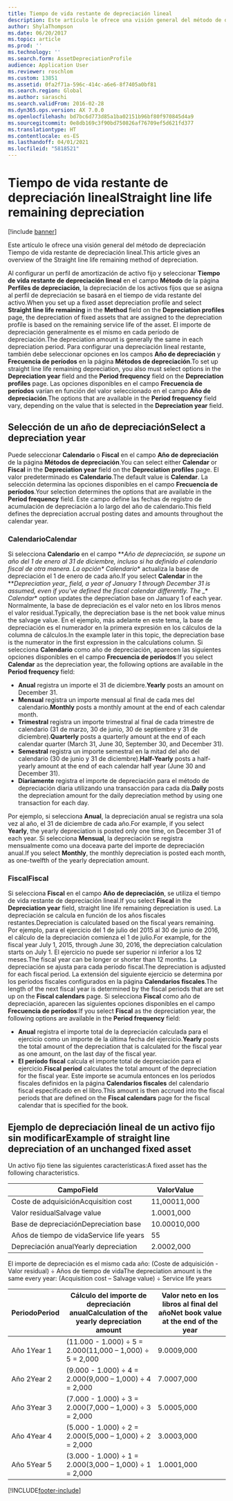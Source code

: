 ```yaml
---
title: Tiempo de vida restante de depreciación lineal
description: Este artículo le ofrece una visión general del método de depreciación Tiempo de vida restante de depreciación lineal.
author: ShylaThompson
ms.date: 06/20/2017
ms.topic: article
ms.prod: ''
ms.technology: ''
ms.search.form: AssetDepreciationProfile
audience: Application User
ms.reviewer: roschlom
ms.custom: 13851
ms.assetid: 0fa2f71a-596c-414c-a6e6-8f7405a0bf81
ms.search.region: Global
ms.author: saraschi
ms.search.validFrom: 2016-02-28
ms.dyn365.ops.version: AX 7.0.0
ms.openlocfilehash: bd7bc6d773d85a1ba02151b96bf80f970845d4a9
ms.sourcegitcommit: 0e8db169c3f90bd750826af76709ef5d621fd377
ms.translationtype: HT
ms.contentlocale: es-ES
ms.lasthandoff: 04/01/2021
ms.locfileid: "5818521"
---
```

# <a name="straight-line-life-remaining-depreciation"></a><span data-ttu-id="645e2-103">Tiempo de vida restante de depreciación lineal</span><span class="sxs-lookup"><span data-stu-id="645e2-103">Straight line life remaining depreciation</span></span>

[!include [banner](../includes/banner.md)]

<span data-ttu-id="645e2-104">Este artículo le ofrece una visión general del método de depreciación Tiempo de vida restante de depreciación lineal.</span><span class="sxs-lookup"><span data-stu-id="645e2-104">This article gives an overview of the Straight line life remaining method of depreciation.</span></span>

<span data-ttu-id="645e2-105">Al configurar un perfil de amortización de activo fijo y seleccionar **Tiempo de vida restante de depreciación lineal** en el campo **Método** de la página **Perfiles de depreciación**, la depreciación de los activos fijos que se asigna al perfil de depreciación se basará en el tiempo de vida restante del activo.</span><span class="sxs-lookup"><span data-stu-id="645e2-105">When you set up a fixed asset depreciation profile and select **Straight line life remaining** in the **Method** field on the **Depreciation profiles** page, the depreciation of fixed assets that are assigned to the depreciation profile is based on the remaining service life of the asset.</span></span> <span data-ttu-id="645e2-106">El importe de depreciación generalmente es el mismo en cada período de depreciación.</span><span class="sxs-lookup"><span data-stu-id="645e2-106">The depreciation amount is generally the same in each depreciation period.</span></span> <span data-ttu-id="645e2-107">Para configurar una depreciación lineal restante, también debe seleccionar opciones en los campos **Año de depreciación** y **Frecuencia de períodos** en la página **Métodos de depreciación**.</span><span class="sxs-lookup"><span data-stu-id="645e2-107">To set up straight line life remaining depreciation, you also must select options in the **Depreciation year** field and the **Period frequency** field on the **Depreciation profiles** page.</span></span> <span data-ttu-id="645e2-108">Las opciones disponibles en el campo **Frecuencia de períodos** varían en función del valor seleccionado en el campo **Año de depreciación**.</span><span class="sxs-lookup"><span data-stu-id="645e2-108">The options that are available in the **Period frequency** field vary, depending on the value that is selected in the **Depreciation year** field.</span></span>

## <a name="select-a-depreciation-year"></a><span data-ttu-id="645e2-109">Selección de un año de depreciación</span><span class="sxs-lookup"><span data-stu-id="645e2-109">Select a depreciation year</span></span>
<span data-ttu-id="645e2-110">Puede seleccionar **Calendario** o **Fiscal** en el campo **Año de depreciación** de la página **Métodos de depreciación**.</span><span class="sxs-lookup"><span data-stu-id="645e2-110">You can select either **Calendar** or **Fiscal** in the **Depreciation year** field on the **Depreciation profiles** page.</span></span> <span data-ttu-id="645e2-111">El valor predeterminado es **Calendario**.</span><span class="sxs-lookup"><span data-stu-id="645e2-111">The default value is **Calendar**.</span></span> <span data-ttu-id="645e2-112">La selección determina las opciones disponibles en el campo **Frecuencia de períodos**.</span><span class="sxs-lookup"><span data-stu-id="645e2-112">Your selection determines the options that are available in the **Period frequency** field.</span></span> <span data-ttu-id="645e2-113">Este campo define las fechas de registro de acumulación de depreciación a lo largo del año de calendario.</span><span class="sxs-lookup"><span data-stu-id="645e2-113">This field defines the depreciation accrual posting dates and amounts throughout the calendar year.</span></span>

### <a name="calendar"></a><span data-ttu-id="645e2-114">Calendario</span><span class="sxs-lookup"><span data-stu-id="645e2-114">Calendar</span></span>

<span data-ttu-id="645e2-115">Si selecciona **Calendario** en el campo **_Año de depreciación_*, se supone un año del 1 de enero al 31 de diciembre, incluso si ha definido el calendario fiscal de otra manera. La opción\* Calendario*\* actualiza la base de depreciación el 1 de enero de cada año.</span><span class="sxs-lookup"><span data-stu-id="645e2-115">If you select **Calendar** in the **_Depreciation year_*_ field, a year of January 1 through December 31 is assumed, even if you've defined the fiscal calendar differently. The _\* Calendar*\* option updates the depreciation base on January 1 of each year.</span></span> <span data-ttu-id="645e2-116">Normalmente, la base de depreciación es el valor neto en los libros menos el valor residual.</span><span class="sxs-lookup"><span data-stu-id="645e2-116">Typically, the depreciation base is the net book value minus the salvage value.</span></span> <span data-ttu-id="645e2-117">En el ejemplo, más adelante en este tema, la base de depreciación es el numerador en la primera expresión en los cálculos de la columna de cálculos.</span><span class="sxs-lookup"><span data-stu-id="645e2-117">In the example later in this topic, the depreciation base is the numerator in the first expression in the calculations column.</span></span> <span data-ttu-id="645e2-118">Si selecciona **Calendario** como año de depreciación, aparecen las siguientes opciones disponibles en el campo **Frecuencia de períodos**:</span><span class="sxs-lookup"><span data-stu-id="645e2-118">If you select **Calendar** as the depreciation year, the following options are available in the **Period frequency** field:</span></span>

-   <span data-ttu-id="645e2-119">**Anual** registra un importe el 31 de diciembre.</span><span class="sxs-lookup"><span data-stu-id="645e2-119">**Yearly** posts an amount on December 31.</span></span>
-   <span data-ttu-id="645e2-120">**Mensual** registra un importe mensual al final de cada mes del calendario.</span><span class="sxs-lookup"><span data-stu-id="645e2-120">**Monthly** posts a monthly amount at the end of each calendar month.</span></span>
-   <span data-ttu-id="645e2-121">**Trimestral** registra un importe trimestral al final de cada trimestre de calendario (31 de marzo, 30 de junio, 30 de septiembre y 31 de diciembre).</span><span class="sxs-lookup"><span data-stu-id="645e2-121">**Quarterly** posts a quarterly amount at the end of each calendar quarter (March 31, June 30, September 30, and December 31).</span></span>
-   <span data-ttu-id="645e2-122">**Semestral** registra un importe semestral en la mitad del año del calendario (30 de junio y 31 de diciembre).</span><span class="sxs-lookup"><span data-stu-id="645e2-122">**Half-Yearly** posts a half-yearly amount at the end of each calendar half year (June 30 and December 31).</span></span>
-   <span data-ttu-id="645e2-123">**Diariamente** registra el importe de depreciación para el método de depreciación diaria utilizando una transacción para cada día.</span><span class="sxs-lookup"><span data-stu-id="645e2-123">**Daily** posts the depreciation amount for the daily depreciation method by using one transaction for each day.</span></span>

<span data-ttu-id="645e2-124">Por ejemplo, si selecciona **Anual**, la depreciación anual se registra una sola vez al año, el 31 de diciembre de cada año.</span><span class="sxs-lookup"><span data-stu-id="645e2-124">For example, if you select **Yearly**, the yearly depreciation is posted only one time, on December 31 of each year.</span></span> <span data-ttu-id="645e2-125">Si selecciona **Mensual**, la depreciación se registra mensualmente como una doceava parte del importe de depreciación anual.</span><span class="sxs-lookup"><span data-stu-id="645e2-125">If you select **Monthly**, the monthly depreciation is posted each month, as one-twelfth of the yearly depreciation amount.</span></span>

### <a name="fiscal"></a><span data-ttu-id="645e2-126">Fiscal</span><span class="sxs-lookup"><span data-stu-id="645e2-126">Fiscal</span></span>

<span data-ttu-id="645e2-127">Si selecciona **Fiscal** en el campo **Año de depreciación**, se utiliza el tiempo de vida restante de depreciación lineal.</span><span class="sxs-lookup"><span data-stu-id="645e2-127">If you select **Fiscal** in the **Depreciation year** field, straight line life remaining depreciation is used.</span></span> <span data-ttu-id="645e2-128">La depreciación se calcula en función de los años fiscales restantes.</span><span class="sxs-lookup"><span data-stu-id="645e2-128">Depreciation is calculated based on the fiscal years remaining.</span></span> <span data-ttu-id="645e2-129">Por ejemplo, para el ejercicio del 1 de julio del 2015 al 30 de junio de 2016, el cálculo de la depreciación comienza el 1 de julio.</span><span class="sxs-lookup"><span data-stu-id="645e2-129">For example, for the fiscal year July 1, 2015, through June 30, 2016, the depreciation calculation starts on July 1.</span></span> <span data-ttu-id="645e2-130">El ejercicio no puede ser superior ni inferior a los 12 meses.</span><span class="sxs-lookup"><span data-stu-id="645e2-130">The fiscal year can be longer or shorter than 12 months.</span></span> <span data-ttu-id="645e2-131">La depreciación se ajusta para cada período fiscal.</span><span class="sxs-lookup"><span data-stu-id="645e2-131">The depreciation is adjusted for each fiscal period.</span></span> <span data-ttu-id="645e2-132">La extensión del siguiente ejercicio se determina por los períodos fiscales configurados en la página **Calendarios fiscales**.</span><span class="sxs-lookup"><span data-stu-id="645e2-132">The length of the next fiscal year is determined by the fiscal periods that are set up on the **Fiscal calendars** page.</span></span> <span data-ttu-id="645e2-133">Si selecciona **Fiscal** como año de depreciación, aparecen las siguientes opciones disponibles en el campo **Frecuencia de períodos**:</span><span class="sxs-lookup"><span data-stu-id="645e2-133">If you select **Fiscal** as the depreciation year, the following options are available in the **Period frequency** field:</span></span>

-   <span data-ttu-id="645e2-134">**Anual** registra el importe total de la depreciación calculada para el ejercicio como un importe de la última fecha del ejercicio.</span><span class="sxs-lookup"><span data-stu-id="645e2-134">**Yearly** posts the total amount of the depreciation that is calculated for the fiscal year as one amount, on the last day of the fiscal year.</span></span>
-   <span data-ttu-id="645e2-135">**El período fiscal** calcula el importe total de depreciación para el ejercicio.</span><span class="sxs-lookup"><span data-stu-id="645e2-135">**Fiscal period** calculates the total amount of the depreciation for the fiscal year.</span></span> <span data-ttu-id="645e2-136">Este importe se acumula entonces en los períodos fiscales definidos en la página **Calendarios fiscales** del calendario fiscal especificado en el libro.</span><span class="sxs-lookup"><span data-stu-id="645e2-136">This amount is then accrued into the fiscal periods that are defined on the **Fiscal calendars** page for the fiscal calendar that is specified for the book.</span></span>

## <a name="example-of-straight-line-depreciation-of-an-unchanged-fixed-asset"></a><span data-ttu-id="645e2-137">Ejemplo de depreciación lineal de un activo fijo sin modificar</span><span class="sxs-lookup"><span data-stu-id="645e2-137">Example of straight line depreciation of an unchanged fixed asset</span></span>
<span data-ttu-id="645e2-138">Un activo fijo tiene las siguientes características:</span><span class="sxs-lookup"><span data-stu-id="645e2-138">A fixed asset has the following characteristics.</span></span>

| <span data-ttu-id="645e2-139">Campo</span><span class="sxs-lookup"><span data-stu-id="645e2-139">Field</span></span>               | <span data-ttu-id="645e2-140">Valor</span><span class="sxs-lookup"><span data-stu-id="645e2-140">Value</span></span>  |
|---------------------|--------|
| <span data-ttu-id="645e2-141">Coste de adquisición</span><span class="sxs-lookup"><span data-stu-id="645e2-141">Acquisition cost</span></span>    | <span data-ttu-id="645e2-142">11,000</span><span class="sxs-lookup"><span data-stu-id="645e2-142">11,000</span></span> |
| <span data-ttu-id="645e2-143">Valor residual</span><span class="sxs-lookup"><span data-stu-id="645e2-143">Salvage value</span></span>       | <span data-ttu-id="645e2-144">1.000</span><span class="sxs-lookup"><span data-stu-id="645e2-144">1,000</span></span>  |
| <span data-ttu-id="645e2-145">Base de depreciación</span><span class="sxs-lookup"><span data-stu-id="645e2-145">Depreciation base</span></span>   | <span data-ttu-id="645e2-146">10.000</span><span class="sxs-lookup"><span data-stu-id="645e2-146">10,000</span></span> |
| <span data-ttu-id="645e2-147">Años de tiempo de vida</span><span class="sxs-lookup"><span data-stu-id="645e2-147">Service life years</span></span>  | <span data-ttu-id="645e2-148">5</span><span class="sxs-lookup"><span data-stu-id="645e2-148">5</span></span>      |
| <span data-ttu-id="645e2-149">Depreciación anual</span><span class="sxs-lookup"><span data-stu-id="645e2-149">Yearly depreciation</span></span> | <span data-ttu-id="645e2-150">2.000</span><span class="sxs-lookup"><span data-stu-id="645e2-150">2,000</span></span>  |

<span data-ttu-id="645e2-151">El importe de depreciación es el mismo cada año: (Coste de adquisición - Valor residual) ÷ Años de tiempo de vida</span><span class="sxs-lookup"><span data-stu-id="645e2-151">The depreciation amount is the same every year: (Acquisition cost – Salvage value) ÷ Service life years</span></span>

| <span data-ttu-id="645e2-152">Periodo</span><span class="sxs-lookup"><span data-stu-id="645e2-152">Period</span></span> | <span data-ttu-id="645e2-153">Cálculo del importe de depreciación anual</span><span class="sxs-lookup"><span data-stu-id="645e2-153">Calculation of the yearly depreciation amount</span></span> | <span data-ttu-id="645e2-154">Valor neto en los libros al final del año</span><span class="sxs-lookup"><span data-stu-id="645e2-154">Net book value at the end of the year</span></span> |
|--------|-----------------------------------------------|---------------------------------------|
| <span data-ttu-id="645e2-155">Año 1</span><span class="sxs-lookup"><span data-stu-id="645e2-155">Year 1</span></span> | <span data-ttu-id="645e2-156">(11.000 - 1.000) ÷ 5 = 2.000</span><span class="sxs-lookup"><span data-stu-id="645e2-156">(11,000 – 1,000) ÷ 5 = 2,000</span></span>                  | <span data-ttu-id="645e2-157">9.000</span><span class="sxs-lookup"><span data-stu-id="645e2-157">9,000</span></span>                                 |
| <span data-ttu-id="645e2-158">Año 2</span><span class="sxs-lookup"><span data-stu-id="645e2-158">Year 2</span></span> | <span data-ttu-id="645e2-159">(9.000 - 1.000) ÷ 4 = 2.000</span><span class="sxs-lookup"><span data-stu-id="645e2-159">(9,000 – 1,000) ÷ 4 = 2,000</span></span>                   | <span data-ttu-id="645e2-160">7.000</span><span class="sxs-lookup"><span data-stu-id="645e2-160">7,000</span></span>                                 |
| <span data-ttu-id="645e2-161">Año 3</span><span class="sxs-lookup"><span data-stu-id="645e2-161">Year 3</span></span> | <span data-ttu-id="645e2-162">(7.000 - 1.000) ÷ 3 = 2.000</span><span class="sxs-lookup"><span data-stu-id="645e2-162">(7,000 – 1,000) ÷ 3 = 2,000</span></span>                   | <span data-ttu-id="645e2-163">5.000</span><span class="sxs-lookup"><span data-stu-id="645e2-163">5,000</span></span>                                 |
| <span data-ttu-id="645e2-164">Año 4</span><span class="sxs-lookup"><span data-stu-id="645e2-164">Year 4</span></span> | <span data-ttu-id="645e2-165">(5.000 - 1.000) ÷ 2 = 2.000</span><span class="sxs-lookup"><span data-stu-id="645e2-165">(5,000 – 1,000) ÷ 2 = 2,000</span></span>                   | <span data-ttu-id="645e2-166">3.000</span><span class="sxs-lookup"><span data-stu-id="645e2-166">3,000</span></span>                                 |
| <span data-ttu-id="645e2-167">Año 5</span><span class="sxs-lookup"><span data-stu-id="645e2-167">Year 5</span></span> | <span data-ttu-id="645e2-168">(3.000 - 1.000) ÷ 1 = 2.000</span><span class="sxs-lookup"><span data-stu-id="645e2-168">(3,000 – 1,000) ÷ 1 = 2,000</span></span>                   | <span data-ttu-id="645e2-169">1.000</span><span class="sxs-lookup"><span data-stu-id="645e2-169">1,000</span></span>                                 |







[!INCLUDE[footer-include](../../includes/footer-banner.md)]